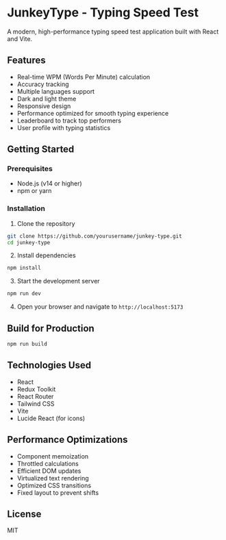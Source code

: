 # JunkeyType - Typing Speed Test

A modern, high-performance typing speed test application built with React and Vite.

## Features

- Real-time WPM (Words Per Minute) calculation
- Accuracy tracking
- Multiple languages support
- Dark and light theme
- Responsive design
- Performance optimized for smooth typing experience
- Leaderboard to track top performers
- User profile with typing statistics

## Getting Started

### Prerequisites

- Node.js (v14 or higher)
- npm or yarn

### Installation

1. Clone the repository
```bash
git clone https://github.com/yourusername/junkey-type.git
cd junkey-type
```

2. Install dependencies
```bash
npm install
```

3. Start the development server
```bash
npm run dev
```

4. Open your browser and navigate to `http://localhost:5173`

## Build for Production

```bash
npm run build
```

## Technologies Used

- React
- Redux Toolkit
- React Router
- Tailwind CSS
- Vite
- Lucide React (for icons)

## Performance Optimizations

- Component memoization
- Throttled calculations
- Efficient DOM updates
- Virtualized text rendering
- Optimized CSS transitions
- Fixed layout to prevent shifts

## License

MIT
